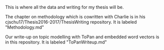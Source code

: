 This is where all the data and writing for my thesis will be.

The chapter on methodology which is cowritten with Charlie is in his cjschu17/Thesis2016-2017/ThesisWriting repository. It is labeled "Methodology.md"

Our write-up on topic modelling with ToPan and embedded word vectors is in this repository. It is labeled "ToPanWriteup.md"

